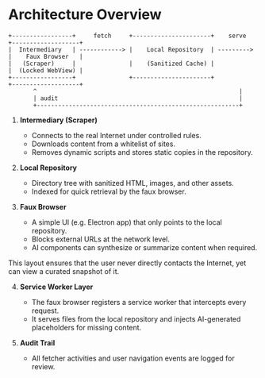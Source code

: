 # Architecture Overview

```
+-----------------+     fetch     +----------------------+    serve   +-------------------+
|  Intermediary   | ------------> |    Local Repository  | ---------> |    Faux Browser   |
|   (Scraper)     |               |    (Sanitized Cache) |            |  (Locked WebView) |
+-----------------+               +----------------------+            +-------------------+
       ^                                                         |
       | audit                                                   |
       +---------------------------------------------------------+
```

1. **Intermediary (Scraper)**
   - Connects to the real Internet under controlled rules.
   - Downloads content from a whitelist of sites.
   - Removes dynamic scripts and stores static copies in the repository.

2. **Local Repository**
   - Directory tree with sanitized HTML, images, and other assets.
   - Indexed for quick retrieval by the faux browser.

3. **Faux Browser**
   - A simple UI (e.g. Electron app) that only points to the local repository.
   - Blocks external URLs at the network level.
   - AI components can synthesize or summarize content when required.

This layout ensures that the user never directly contacts the Internet, yet can view a curated snapshot of it.

4. **Service Worker Layer**
   - The faux browser registers a service worker that intercepts every request.
   - It serves files from the local repository and injects AI-generated placeholders for missing content.

5. **Audit Trail**
   - All fetcher activities and user navigation events are logged for review.
